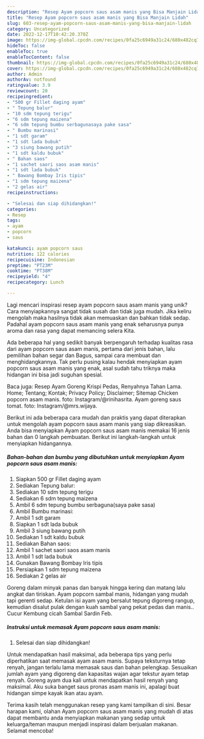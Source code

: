 ```yaml
---
description: "Resep Ayam popcorn saus asam manis yang Bisa Manjain Lidah"
title: "Resep Ayam popcorn saus asam manis yang Bisa Manjain Lidah"
slug: 603-resep-ayam-popcorn-saus-asam-manis-yang-bisa-manjain-lidah
category: Uncategorized
date: 2022-12-17T10:42:20.370Z
image: https://img-global.cpcdn.com/recipes/0fa25c6949a31c24/680x482cq70/ayam-popcorn-saus-asam-manis-foto-resep-utama.jpg
hideToc: false
enableToc: true
enableTocContent: false
thumbnail: https://img-global.cpcdn.com/recipes/0fa25c6949a31c24/680x482cq70/ayam-popcorn-saus-asam-manis-foto-resep-utama.jpg
cover: https://img-global.cpcdn.com/recipes/0fa25c6949a31c24/680x482cq70/ayam-popcorn-saus-asam-manis-foto-resep-utama.jpg
author: Admin
authorAv: notfound
ratingvalue: 3.9
reviewcount: 20
recipeingredient:
- "500 gr Fillet daging ayam"
- " Tepung balur"
- "10 sdm tepung terigu"
- "6 sdm tepung maizena"
- "6 sdm tepung bumbu serbagunasaya pake sasa"
- " Bumbu marinasi"
- "1 sdt garam"
- "1 sdt lada bubuk"
- "3 siung bawang putih"
- "1 sdt kaldu bubuk"
- " Bahan saos"
- "1 sachet saori saos asam manis"
- "1 sdt lada bubuk"
- " Bawang Bombay Iris tipis"
- "1 sdm tepung maizena"
- "2 gelas air"
recipeinstructions:

- "Selesai dan siap dihidangkan!"
categories:
- Resep
tags:
- ayam
- popcorn
- saus

katakunci: ayam popcorn saus 
nutrition: 122 calories
recipecuisine: Indonesian
preptime: "PT23M"
cooktime: "PT38M"
recipeyield: "4"
recipecategory: Lunch

---
```





Lagi mencari inspirasi resep ayam popcorn saus asam manis yang unik? Cara menyiapkannya sangat tidak susah dan tidak juga mudah. Jika keliru mengolah maka hasilnya tidak akan memuaskan dan bahkan tidak sedap. Padahal ayam popcorn saus asam manis yang enak seharusnya punya aroma dan rasa yang dapat memancing selera Kita.





Ada beberapa hal yang sedikit banyak berpengaruh terhadap kualitas rasa dari ayam popcorn saus asam manis, pertama dari jenis bahan, lalu pemilihan bahan segar dan Bagus, sampai cara membuat dan menghidangkannya. Tak perlu pusing kalau hendak menyiapkan ayam popcorn saus asam manis yang enak,      asal sudah tahu triknya maka hidangan ini bisa jadi suguhan spesial.














Baca juga: Resep Ayam Goreng Krispi Pedas, Renyahnya Tahan Lama. Home; Tentang; Kontak; Privacy Policy; Disclaimer; Sitemap Chicken popcorn asam manis. foto: Instagram/@rinihasrita. Ayam goreng saus tomat. foto: Instagram/@mrs.wijaya.






Berikut ini ada beberapa cara mudah dan praktis yang dapat diterapkan untuk mengolah ayam popcorn saus asam manis yang siap dikreasikan. Anda bisa menyiapkan Ayam popcorn saus asam manis memakai 16 jenis bahan dan 0 langkah pembuatan. Berikut ini langkah-langkah untuk menyiapkan hidangannya.

<!--inarticleads1-->

##### Bahan-bahan dan bumbu yang dibutuhkan untuk menyiapkan Ayam popcorn saus asam manis:

1. Siapkan 500 gr Fillet daging ayam
1. Sediakan  Tepung balur:
1. Sediakan 10 sdm tepung terigu
1. Sediakan 6 sdm tepung maizena
1. Ambil 6 sdm tepung bumbu serbaguna(saya pake sasa)
1. Ambil  Bumbu marinasi:
1. Ambil 1 sdt garam
1. Siapkan 1 sdt lada bubuk
1. Ambil 3 siung bawang putih
1. Sediakan 1 sdt kaldu bubuk
1. Sediakan  Bahan saos:
1. Ambil 1 sachet saori saos asam manis
1. Ambil 1 sdt lada bubuk
1. Gunakan  Bawang Bombay Iris tipis
1. Persiapkan 1 sdm tepung maizena
1. Sediakan 2 gelas air


Goreng dalam minyak panas dan banyak hingga kering dan matang lalu angkat dan tiriskan. Ayam popcorn sambal manis, hidangan yang mudah tapi gerenti sedap. Ketulan isi ayam yang bersalut tepung digoreng rangup, kemudian disalut pulak dengan kuah sambal yang pekat pedas dan manis.. Cucur Kembung cicah Sambal Sardin Feb. 

<!--inarticleads2-->

##### Instruksi untuk memasak Ayam popcorn saus asam manis:


1. Selesai dan siap dihidangkan!

Untuk mendapatkan hasil maksimal, ada beberapa tips yang perlu diperhatikan saat memasak ayam asam manis. Supaya teksturnya tetap renyah, jangan terlalu lama memasak saus dan bahan pelengkap. Sesuaikan jumlah ayam yang digoreng dan kapasitas wajan agar tekstur ayam tetap renyah. Goreng ayam dua kali untuk mendapatkan hasil renyah yang maksimal. Aku suka banget saus pronas asam manis ini, apalagi buat hidangan simpe kayak ikan atau ayam. 

Terima kasih telah menggunakan resep yang kami tampilkan di sini. Besar harapan kami, olahan Ayam popcorn saus asam manis yang mudah di atas dapat membantu anda menyiapkan makanan yang sedap untuk keluarga/teman maupun menjadi inspirasi dalam berjualan makanan. Selamat mencoba!
